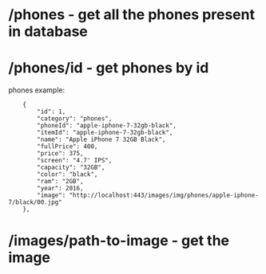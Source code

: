 # /phones - get all the phones present in database

# /phones/id - get phones by id

phones example:

```
    {
        "id": 1,
        "category": "phones",
        "phoneId": "apple-iphone-7-32gb-black",
        "itemId": "apple-iphone-7-32gb-black",
        "name": "Apple iPhone 7 32GB Black",
        "fullPrice": 400,
        "price": 375,
        "screen": "4.7' IPS",
        "capacity": "32GB",
        "color": "black",
        "ram": "2GB",
        "year": 2016,
        "image": "http://localhost:443/images/img/phones/apple-iphone-7/black/00.jpg"
    },
```

# /images/path-to-image - get the image
